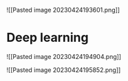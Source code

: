 ![[Pasted image 20230424193601.png]]

# Deep learning

![[Pasted image 20230424194904.png]]

![[Pasted image 20230424195852.png]]

